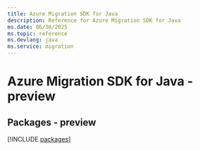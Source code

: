 ```yaml
---
title: Azure Migration SDK for Java
description: Reference for Azure Migration SDK for Java
ms.date: 06/30/2025
ms.topic: reference
ms.devlang: java
ms.service: migration
---
```

# Azure Migration SDK for Java - preview
## Packages - preview
[!INCLUDE [packages](migration-index.md)]